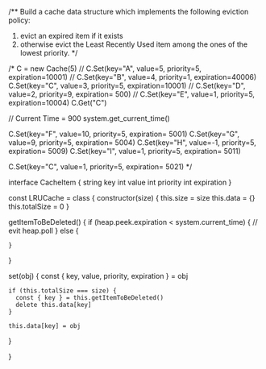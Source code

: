 /**
Build a cache data structure which implements the following eviction policy:

1) evict an expired item if it exists
2) otherwise evict the Least Recently Used item among the ones of the lowest priority.
*/

/*
C = new Cache(5)
// C.Set(key="A", value=5,  priority=5, expiration=10001)
// C.Set(key="B", value=4,  priority=1, expiration=40006)
C.Set(key="C", value=3,  priority=5, expiration=10001)
// C.Set(key="D", value=2,  priority=9, expiration=  500)
// C.Set(key="E", value=1,  priority=5, expiration=10004)
C.Get("C")


// Current Time = 900   system.get_current_time()

C.Set(key="F", value=10, priority=5, expiration= 5001)
C.Set(key="G", value=9,  priority=5, expiration= 5004)
C.Set(key="H", value=-1, priority=5, expiration= 5009)
C.Set(key="I", value=1,  priority=5, expiration= 5011)

C.Set(key="C", value=1,  priority=5, expiration= 5021)
*/

interface CacheItem {
  string key
  int value
  int priority
  int expiration
}

const LRUCache = class {
  constructor(size) {
    this.size = size
    this.data = {}
    this.totalSize = 0
  }
  
  getItemToBeDeleted() {
    if (heap.peek.expiration < system.current_time) {
      // evit heap.poll
    } else {
      
    }
  }

  set(obj) {
    const { key, value, priority, expiration } = obj

    if (this.totalSize === size) {
      const { key } = this.getItemToBeDeleted()
      delete this.data[key]
    }

    this.data[key] = obj
  }

  
}
